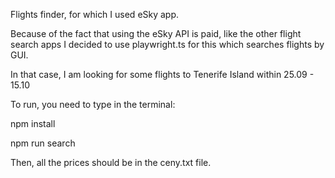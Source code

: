 Flights finder, for which I used eSky app.

Because of the fact that using the eSky API is paid, like the other flight search apps I decided to use playwright.ts for this which searches flights by GUI.

In that case, I am looking for some flights to Tenerife Island within 25.09 - 15.10

To run, you need to type in the terminal:

npm install

npm run search

Then, all the prices should be in the ceny.txt file.
